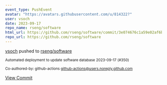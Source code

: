 ```yaml
---
event_type: PushEvent
avatar: "https://avatars.githubusercontent.com/u/814322?"
user: vsoch
date: 2023-09-17
repo_name: rseng/software
html_url: https://github.com/rseng/software/commit/3e074676c1a59e02af6b38ef0021c241b49deb6f
repo_url: https://github.com/rseng/software
---
```


<a href='https://github.com/vsoch' target='_blank'>vsoch</a> pushed to <a href='https://github.com/rseng/software' target='_blank'>rseng/software</a>

<small>Automated deployment to update software database 2023-09-17 (#350)

Co-authored-by: github-actions <github-actions@users.noreply.github.com></small>

<a href='https://github.com/rseng/software/commit/3e074676c1a59e02af6b38ef0021c241b49deb6f' target='_blank'>View Commit</a>